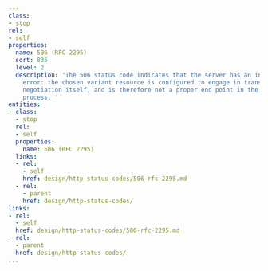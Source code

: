 ```yaml
---
class:
- stop
rel:
- self
properties:
  name: 506 (RFC 2295)
  sort: 835
  level: 2
  description: 'The 506 status code indicates that the server has an internal configuration
    error: the chosen variant resource is configured to engage in transparent content
    negotiation itself, and is therefore not a proper end point in the negotiation
    process. '
entities:
- class:
  - stop
  rel:
  - self
  properties:
    name: 506 (RFC 2295)
  links:
  - rel:
    - self
    href: design/http-status-codes/506-rfc-2295.md
  - rel:
    - parent
    href: design/http-status-codes/
links:
- rel:
  - self
  href: design/http-status-codes/506-rfc-2295.md
- rel:
  - parent
  href: design/http-status-codes/
...
```

